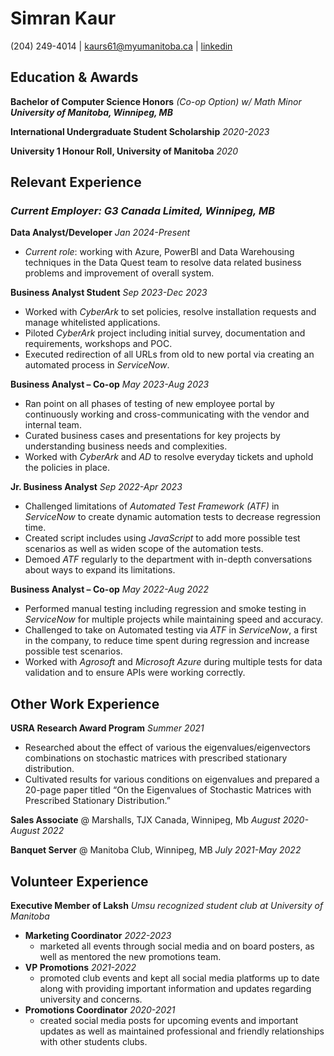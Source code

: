
# Simran Kaur

(204) 249-4014 | kaurs61@myumanitoba.ca |  [linkedin](linkedin.com/in/simrannkaur)

## Education & Awards

**Bachelor of Computer Science Honors** *(Co-op Option) w/ Math Minor*
***University of Manitoba, Winnipeg, MB***

**International Undergraduate Student Scholarship** 
*2020-2023*

**University 1 Honour Roll, University of Manitoba** 
*2020*
## Relevant Experience

### ***Current Employer: G3 Canada Limited, Winnipeg, MB***
  
**Data Analyst/Developer** 
*Jan 2024-Present*
- *Current role*: working with Azure, PowerBI and Data Warehousing techniques in the Data Quest team to resolve data related business problems and improvement of overall system. 

**Business Analyst Student** 
*Sep 2023-Dec 2023*
- Worked with *CyberArk* to set policies, resolve installation requests and manage whitelisted applications. 
- Piloted *CyberArk* project including initial survey, documentation and requirements, workshops and POC. 
- Executed redirection of all URLs from old to new portal via creating an automated process in *ServiceNow*. 
	
**Business Analyst – Co-op** 
*May 2023-Aug 2023* 
- Ran point on all phases of testing of new employee portal by continuously working and cross-communicating with the vendor and internal team. 
- Curated business cases and presentations for key projects by understanding business needs and complexities.
-  Worked with *CyberArk* and *AD* to resolve everyday tickets and uphold the policies in place. 

**Jr. Business Analyst** 
*Sep 2022-Apr 2023*
- Challenged limitations of *Automated Test Framework (ATF)* in *ServiceNow* to create dynamic automation tests to decrease regression time. 
- Created script includes using *JavaScript* to add more possible test scenarios as well as widen scope of the automation tests. 
- Demoed *ATF* regularly to the department with in-depth conversations about ways to expand its limitations. 

**Business Analyst – Co-op** 
*May 2022-Aug 2022*
- Performed manual testing including regression and smoke testing in *ServiceNow* for multiple projects while maintaining speed and accuracy.
- Challenged to take on Automated testing via *ATF* in *ServiceNow*, a first in the company, to reduce time spent during regression and increase possible test scenarios.
- Worked with *Agrosoft* and *Microsoft Azure* during multiple tests for data validation and to ensure APIs were working correctly.
## Other Work Experience

**USRA Research Award Program**
*Summer 2021*
* Researched about the effect of various the eigenvalues/eigenvectors combinations on stochastic matrices with prescribed stationary distribution.
* Cultivated results for various conditions on eigenvalues and prepared a 20-page paper titled “On the Eigenvalues of Stochastic Matrices with Prescribed Stationary Distribution.”

**Sales Associate** @ Marshalls, TJX Canada, Winnipeg, Mb
*August 2020-August 2022*

**Banquet Server** @ Manitoba Club, Winnipeg, MB
*July 2021-May 2022*

## Volunteer Experience

**Executive Member of Laksh**
*Umsu recognized student club at University of Manitoba*

* **Marketing Coordinator** 
*2022-2023*
  - marketed all events through social media and on board posters, as well as mentored the new promotions team.
* **VP Promotions** 
*2021-2022*
  - promoted club events and kept all social media platforms up to date along with providing important information and updates regarding university and concerns.
* **Promotions Coordinator** 
*2020-2021*
	 - created social media posts for upcoming events and important updates as well as maintained professional and friendly relationships with other students clubs.
